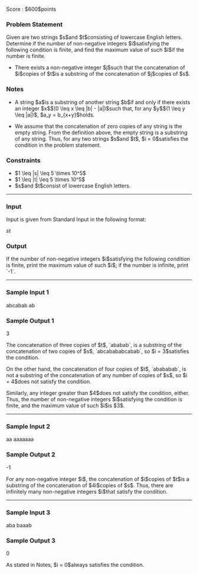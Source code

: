 
<div>

<span>

<span>

<p>
Score : $600$points
</p>

<div>

<section>

### **Problem Statement**

<p>
Given are two strings $s$and $t$consisting of lowercase English letters. Determine if the number of non-negative integers $i$satisfying the following condition is finite, and find the maximum value of such $i$if the number is finite.
</p>

<ul>

<li>
There exists a non-negative integer $j$such that the concatenation of $i$copies of $t$is a substring of the concatenation of $j$copies of $s$.
</li>

</ul>

</section>

</div>

<div>

<section>

### **Notes**

<ul>

<li>

<p>
A string $a$is a substring of another string $b$if and only if there exists an integer $x$$(0 \leq x \leq |b| - |a|)$such that, for any $y$$(1 \leq y \leq |a|)$, $a_y = b_{x+y}$holds.
</p>

</li>

<li>

<p>
We assume that the concatenation of zero copies of any string is the empty string. From the definition above, the empty string is a substring of any string. Thus, for any two strings $s$and $t$, $i = 0$satisfies the condition in the problem statement.
</p>

</li>

</ul>

</section>

</div>

<div>

<section>

### **Constraints**

<ul>

<li>
$1 \leq |s| \leq 5 \times 10^5$
</li>

<li>
$1 \leq |t| \leq 5 \times 10^5$
</li>

<li>
$s$and $t$consist of lowercase English letters.
</li>

</ul>

</section>

</div>

---

<div>

<div>

<section>

### **Input**

<p>
Input is given from Standard Input in the following format:
</p>

<div>

$s$$t$
</div>

</section>

</div>

<div>

<section>

### **Output**

<p>
If the number of non-negative integers $i$satisfying the following condition is finite, print the maximum value of such $i$; if the number is infinite, print `-1`.
</p>

</section>

</div>

</div>

---

<div>

<section>

### **Sample Input 1**

<div>

abcabab
ab

</div>

</section>

</div>

<div>

<section>

### **Sample Output 1**

<div>

3

</div>

<p>
The concatenation of three copies of $t$, `ababab`, is a substring of the concatenation of two copies of $s$, `abcabababcabab`, so $i = 3$satisfies the condition.
</p>

<p>
On the other hand, the concatenation of four copies of $t$, `abababab`, is not a substring of the concatenation of any number of copies of $s$, so $i = 4$does not satisfy the condition.
</p>

<p>
Similarly, any integer greater than $4$does not satisfy the condition, either. Thus, the number of non-negative integers $i$satisfying the condition is finite, and the maximum value of such $i$is $3$.
</p>

</section>

</div>

---

<div>

<section>

### **Sample Input 2**

<div>

aa
aaaaaaa

</div>

</section>

</div>

<div>

<section>

### **Sample Output 2**

<div>

-1

</div>

<p>
For any non-negative integer $i$, the concatenation of $i$copies of $t$is a substring of the concatenation of $4i$copies of $s$. Thus, there are infinitely many non-negative integers $i$that satisfy the condition.
</p>

</section>

</div>

---

<div>

<section>

### **Sample Input 3**

<div>

aba
baaab

</div>

</section>

</div>

<div>

<section>

### **Sample Output 3**

<div>

0

</div>

<p>
As stated in Notes, $i = 0$always satisfies the condition.
</p>

</section>

</div>

</span>

</span>

</div>

